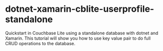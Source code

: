 # dotnet-xamarin-cblite-userprofile-standalone
Quickstart in Couchbase Lite using a standalone database with dotnet and Xamarin. This tutorial will show you how to use key value pair to do full CRUD operations to the database.
